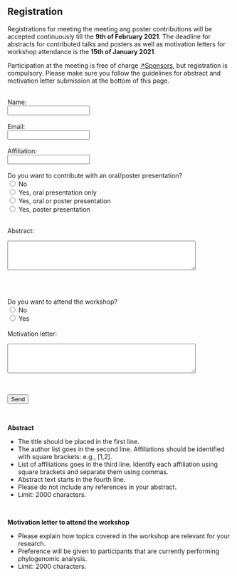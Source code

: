 ## Registration

Registrations for meeting the meeting ang poster contributions will be accepted continuously till the **9th of February 2021**.  The deadline for abstracts for contributed talks and posters as well as motivation letters for workshop attendance is the **15th of January 2021**.

Participation at the meeting is free of charge [&#8599;Sponsors](funding.md), but registration is compulsory. 
Please make sure you follow the guidelines for abstract and motivation letter submission at the bottom of this page.

<form name="submit-to-google-sheet" id="form" onSubmit="alert('Thanks for your registration! We will check your submitted data and send you a confimatory email.');">
  <br>
  Name:<br>
  <input type="text" name="name" value="">
  <br><br>
  Email:<br>
  <input type="text" name="email" value="">
  <br><br>
  Affiliation:<br>
  <input type="text" name="affiliation" value="">
  <br><br>
  Do you want to contribute with an oral/poster presentation? <br>
  <input type="radio" name="question1" value="1"> No <br>
  <input type="radio" name="question1" value="2"> Yes, oral presentation only <br>
  <input type="radio" name="question1" value="3"> Yes, oral or poster presentation <br>
  <input type="radio" name="question1" value="4"> Yes, poster presentation <br><br>

  Abstract:<br>
  <textarea rows="4" cols="50" maxlength="2000" name="abstract"></textarea>
  <br><br>

  Do you want to attend the workshop? <br>
  <input type="radio" name="question2" value="1"> No <br>
  <input type="radio" name="question2" value="2"> Yes <br><br>
  Motivation letter:<br>
  <textarea rows="4" cols="50"  maxlength="2000"  name="letter"></textarea>

  <br><br>
  <button type="submit">Send</button>
</form> 
<br>

<script>
  const scriptURL = 'https://script.google.com/macros/s/AKfycbyJClSf277gOQYgH2cxLkYSe6uXDj_1AE-Zl-0qc5YY4KEpOjJo/exec'
  const form = document.forms['submit-to-google-sheet']

  form.addEventListener('submit', e => {
    e.preventDefault()
    fetch(scriptURL, { method: 'POST', body: new FormData(form)})
      .then(response => console.log('Success!', response))
      .catch(error => console.error('Error!', error.message))
  })
</script>

**Abstract**
* The title should be placed in the first line.
* The author list goes in the second line. Affiliations should be identified with square brackets: e.g., [1,2].
* List of affiliations goes in the third line. Identify each affiliation using square brackets and separate them using commas.
* Abstract text starts in the fourth line.
* Please do not include any references in your abstract. 
* Limit: 2000 characters.

<br>

**Motivation letter to attend the workshop**
* Please explain how topics covered in the workshop are relevant for your research.
* Preference will be given to participants that are currently performing phylogenomic analysis. 
* Limit: 2000 characters.
